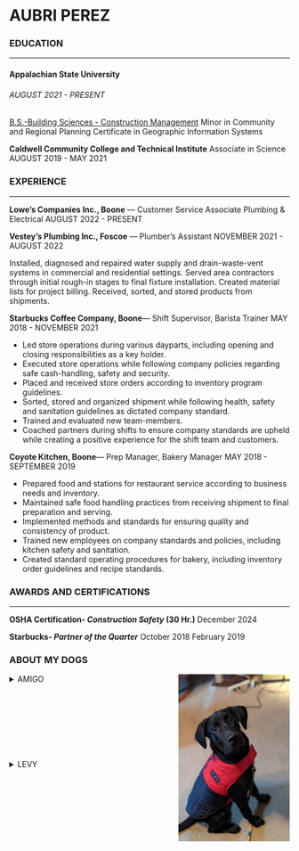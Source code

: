 # **AUBRI PEREZ** 
### EDUCATION
***
#### **Appalachian State University** 
###### *AUGUST 2021 - PRESENT*
[B.S.-Building Sciences - Construction Management](https://www.appstate.edu/academics/majors/id/building-sciences-construction-management)
Minor in Community and Regional Planning
Certificate in Geographic Information Systems


**Caldwell Community College and Technical Institute**
Associate in Science
AUGUST 2019 - MAY 2021

### EXPERIENCE
***
**Lowe’s Companies Inc., Boone** — Customer Service Associate Plumbing & Electrical
AUGUST 2022 - PRESENT

**Vestey’s Plumbing Inc., Foscoe** — Plumber’s Assistant
NOVEMBER 2021 - AUGUST 2022

Installed, diagnosed and repaired water supply and drain-waste-vent systems in commercial and residential settings. Served area contractors through  initial rough-in stages to final fixture installation. Created material lists for project billing. Received, sorted, and stored products from shipments. 

**Starbucks Coffee Company, Boone**— Shift Supervisor, Barista Trainer
MAY 2018 - NOVEMBER 2021

* Led store operations during various dayparts, including opening and closing responsibilities as a key holder. 
* Executed store operations while following company policies regarding safe cash-handling, safety and security.
 * Placed and received store orders according to inventory program guidelines. 
 * Sorted, stored and organized shipment while following health, safety and sanitation guidelines as dictated company standard. 
 * Trained and evaluated new team-members. 
 * Coached partners during shifts to ensure company standards are upheld while creating a positive experience for the shift team and customers. 

**Coyote Kitchen, Boone**— Prep Manager, Bakery Manager
MAY 2018 - SEPTEMBER 2019
  * Prepared food and stations for restaurant service according to business needs and inventory.
  * Maintained safe food handling practices from receiving shipment to final preparation and serving.
  * Implemented methods and standards for ensuring quality and consistency of product.
  * Trained new employees on company standards and policies, including kitchen safety and sanitation. 
  * Created standard operating procedures for bakery, including inventory order guidelines and recipe standards.




### AWARDS AND CERTIFICATIONS
***
**OSHA Certification- *Construction Safety* (30 Hr.)**
        December 2024

**Starbucks- *Partner of the Quarter***
        October 2018
        February 2019

### **ABOUT MY DOGS**
<details>
<summary> AMIGO  <img align="right" src= "img\amigo.jpg" alt="Amigo" width="200" height="300"></summary>

<br>



*WILL ALSO ANSWER TO:*

* Migo
* Migos
* Omeegoh
* Meegus
* Schmeagle
* Little Dawg 

</details>
<br>
<br> 
<br> 
<br> 
<br>
<br> 
<br> 
<br> 

<details>
<summary>LEVY</summary>

<img align="right" src="img\levy.jpg" alt="Levy" width="200" height="300">
<br>

*WILL ALSO ANSWER TO:*

* Leven
* Leviathan
* Leviticus
* Leavened Bread
* LevyBo
* Flev
 
</details>
<br>
<br> 
<br> 
<br> 